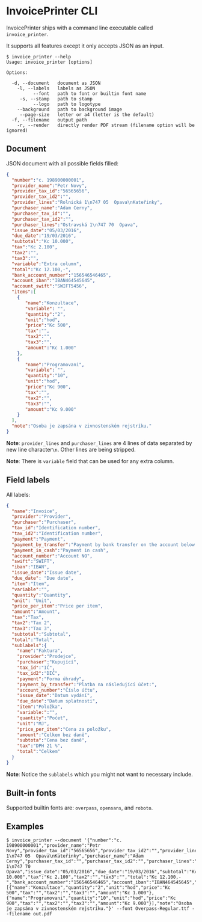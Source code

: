 # InvoicePrinter CLI

InvoicePrinter ships with a command line executable called `invoice_printer`.

It supports all features except it only accepts JSON as an input.

```
$ invoice_printer --help
Usage: invoice_printer [options]

Options:

  -d, --document   document as JSON
    -l, --labels   labels as JSON
          --font   path to font or builtin font name
     -s, --stamp   path to stamp
          --logo   path to logotype
    --background   path to background image
     --page-size   letter or a4 (letter is the default)
  -f, --filename   output path
    -r, --render   directly render PDF stream (filename option will be ignored)
```

## Document

JSON document with all possible fields filled:

```json
{
  "number":"c. 198900000001",
  "provider_name":"Petr Novy",
  "provider_tax_id":"56565656",
  "provider_tax_id2":"",
  "provider_lines":"Rolnická 1\n747 05  Opava\nKateřinky",
  "purchaser_name":"Adam Cerny",
  "purchaser_tax_id":"",
  "purchaser_tax_id2":"",
  "purchaser_lines":"Ostravská 1\n747 70  Opava",
  "issue_date":"05/03/2016",
  "due_date":"19/03/2016",
  "subtotal":"Kc 10.000",
  "tax":"Kc 2.100",
  "tax2":"",
  "tax3":"",
  "variable":"Extra column",
  "total":"Kc 12.100,-",
  "bank_account_number":"156546546465",
  "account_iban":"IBAN464545645",
  "account_swift":"SWIFT5456",
  "items":[
    {
       "name":"Konzultace",
       "variable": "",
       "quantity":"2",
       "unit":"hod",
       "price":"Kc 500",
       "tax":"",
       "tax2":"",
       "tax3":"",
       "amount":"Kc 1.000"
    },
    {
       "name":"Programovani",
       "variable": "",
       "quantity":"10",
       "unit":"hod",
       "price":"Kc 900",
       "tax":"",
       "tax2":"",
       "tax3":"",
       "amount":"Kc 9.000"
    }
  ],
  "note":"Osoba je zapsána v zivnostenském rejstríku."
}
```

**Note**: `provider_lines` and `purchaser_lines` are 4 lines of data separated by new line character`\n`. Other lines are being stripped.

**Note**: There is `variable` field that can be used for any
extra column.

## Field labels

All labels:

```json
{
  "name":"Invoice",
  "provider":"Provider",
  "purchaser":"Purchaser",
  "tax_id":"Identification number",
  "tax_id2":"Identification number",
  "payment":"Payment",
  "payment_by_transfer":"Payment by bank transfer on the account below:",
  "payment_in_cash":"Payment in cash",
  "account_number":"Account NO",
  "swift":"SWIFT",
  "iban":"IBAN",
  "issue_date":"Issue date",
  "due_date": "Due date",
  "item":"Item",
  "variable":"",
  "quantity":"Quantity",
  "unit": "Unit",
  "price_per_item":"Price per item",
  "amount":"Amount",
  "tax":"Tax",
  "tax2":"Tax 2",
  "tax3":"Tax 3",
  "subtotal":"Subtotal",
  "total":"Total",
  "sublabels":{
    "name":"Faktura",
    "provider":"Prodejce",
    "purchaser":"Kupující",
    "tax_id":"IČ",
    "tax_id2":"DIČ",
    "payment":"Forma úhrady",
    "payment_by_transfer":"Platba na následující účet:",
    "account_number":"Číslo účtu",
    "issue_date":"Datum vydání",
    "due_date":"Datum splatnosti",
    "item":"Položka",
    "variable:":"",
    "quantity":"Počet",
    "unit":"MJ",
    "price_per_item":"Cena za položku",
    "amount":"Celkem bez daně",
    "subtota":"Cena bez daně",
    "tax":"DPH 21 %",
    "total":"Celkem"
  }
}
```
**Note**: Notice the `sublabels` which you might not want to necessary include.

## Built-in fonts

Supported builtin fonts are: `overpass`, `opensans`, and `roboto`.

## Examples

```
$ invoice_printer --document '{"number":"c. 198900000001","provider_name":"Petr Novy","provider_tax_id":"56565656","provider_tax_id2":"","provider_lines":"Rolnická 1\n747 05  Opava\nKateřinky","purchaser_name":"Adam Cerny","purchaser_tax_id":"","purchaser_tax_id2":"","purchaser_lines":"Ostravská 1\n747 70  Opava","issue_date":"05/03/2016","due_date":"19/03/2016","subtotal":"Kc 10.000","tax":"Kc 2.100","tax2":"","tax3":"","total":"Kc 12.100,-","bank_account_number":"156546546465","account_iban":"IBAN464545645","account_swift":"SWIFT5456","items":[{"name":"Konzultace","quantity":"2","unit":"hod","price":"Kc 500","tax":"","tax2":"","tax3":"","amount":"Kc 1.000"},{"name":"Programovani","quantity":"10","unit":"hod","price":"Kc 900","tax":"","tax2":"","tax3":"","amount":"Kc 9.000"}],"note":"Osoba je zapsána v zivnostenském rejstríku."}' --font Overpass-Regular.ttf --filename out.pdf
```
